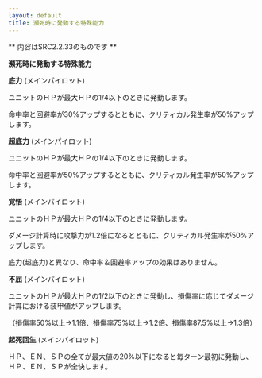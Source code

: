 ```yaml
---
layout: default
title: 瀕死時に発動する特殊能力
---
```

** 内容はSRC2.2.33のものです **

**瀕死時に発動する特殊能力**

**底力** (メインパイロット)

ユニットのＨＰが最大ＨＰの1/4以下のときに発動します。

命中率と回避率が30%アップするとともに、クリティカル発生率が50%アップします。

**超底力** (メインパイロット)

ユニットのＨＰが最大ＨＰの1/4以下のときに発動します。

命中率と回避率が50%アップするとともに、クリティカル発生率が50%アップします。

**覚悟** (メインパイロット)

ユニットのＨＰが最大ＨＰの1/4以下のときに発動します。

ダメージ計算時に攻撃力が1.2倍になるとともに、クリティカル発生率が50%アップします。

底力(超底力)と異なり、命中率＆回避率アップの効果はありません。

**不屈** (メインパイロット)

ユニットのＨＰが最大ＨＰの1/2以下のときに発動し、損傷率に応じてダメージ計算における装甲値がアップします。

（損傷率50%以上→1.1倍、損傷率75%以上→1.2倍、損傷率87.5%以上→1.3倍）

**起死回生** (メインパイロット)

ＨＰ、ＥＮ、ＳＰの全てが最大値の20%以下になると毎ターン最初に発動し、ＨＰ、ＥＮ、ＳＰが全快します。
